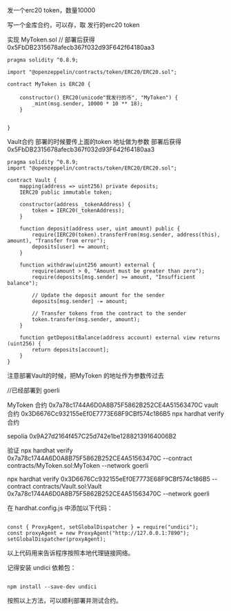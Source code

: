 发一个erc20 token，数量10000

写一个金库合约，可以存，取 发行的erc20 token


实现
MyToken.sol   // 部署后获得   0x5FbDB2315678afecb367f032d93F642f64180aa3
```
pragma solidity ^0.8.9;

import "@openzeppelin/contracts/token/ERC20/ERC20.sol";

contract MyToken is ERC20 {

    constructor() ERC20(unicode"我发行的币", "MyToken") {
        _mint(msg.sender, 10000 * 10 ** 18);
    }


}
```


Vault合约  部署的时候要传上面的token 地址做为参数                  部署后获得  0x5FbDB2315678afecb367f032d93F642f64180aa3
```
pragma solidity ^0.8.9;
import "@openzeppelin/contracts/token/ERC20/ERC20.sol";

contract Vault {
    mapping(address => uint256) private deposits;
    IERC20 public immutable token;

    constructor(address _tokenAddress) {
        token = IERC20(_tokenAddress);
    }

    function deposit(address user, uint amount) public {
        require(IERC20(token).transferFrom(msg.sender, address(this), amount), "Transfer from error");
        deposits[user] += amount;
    }

    function withdraw(uint256 amount) external {
        require(amount > 0, "Amount must be greater than zero");
        require(deposits[msg.sender] >= amount, "Insufficient balance");

        // Update the deposit amount for the sender
        deposits[msg.sender] -= amount;

        // Transfer tokens from the contract to the sender
        token.transfer(msg.sender, amount);
    }

    function getDepositBalance(address account) external view returns (uint256) {
        return deposits[account];
    }
}

```
注意部署Vault的时候，把MyToken 的地址作为参数传过去

//已经部署到
goerli

MyToken 合约
0x7a78c1744A6D0A8B75F5862B252CE4A51563470C
vault 合约
0x3D6676Cc932155eEf0E7773E68F9CBf574c186B5
npx hardhat verify  合约


sepolia
0x9A27d2164f457C25d742e1be12882139164006B2



验证
npx hardhat verify 0x7a78c1744A6D0A8B75F5862B252CE4A51563470C  --contract  contracts/MyToken.sol:MyToken --network goerli 

npx hardhat verify 0x3D6676Cc932155eEf0E7773E68F9CBf574c186B5 --contract  contracts/Vault.sol:Vault 0x7a78c1744A6D0A8B75F5862B252CE4A51563470C --network goerli 


在 hardhat.config.js 中添加以下代码：
```

const { ProxyAgent, setGlobalDispatcher } = require("undici");
const proxyAgent = new ProxyAgent("http://127.0.0.1:7890");
setGlobalDispatcher(proxyAgent);
```
以上代码用来告诉程序按照本地代理链接网络。

记得安装 undici 依赖包：
```

npm install --save-dev undici
```
按照以上方法，可以顺利部署并测试合约。